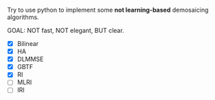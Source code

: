 Try to use python to implement some **not learning-based** demosaicing algorithms.

GOAL: NOT fast, NOT elegant, BUT clear.
- [x] Bilinear
- [x] HA
- [x] DLMMSE
- [x] GBTF
- [x] RI
- [ ] MLRI
- [ ] IRI
